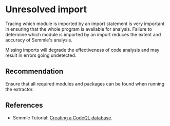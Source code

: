 # Unresolved import
Tracing which module is imported by an import statement is very important in ensuring that the whole program is available for analysis. Failure to determine which module is imported by an import reduces the extent and accuracy of Semmle's analysis.

Missing imports will degrade the effectiveness of code analysis and may result in errors going undetected.


## Recommendation
Ensure that all required modules and packages can be found when running the extractor.


## References
* Semmle Tutorial: [Creating a CodeQL database](https://help.semmle.com/codeql/codeql-cli/procedures/create-codeql-database.html).
